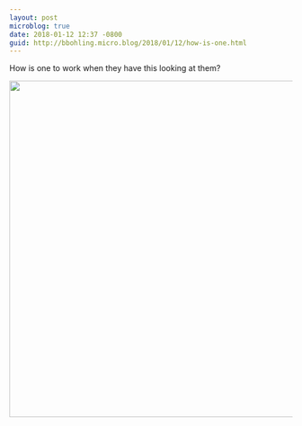 ```yaml
---
layout: post
microblog: true
date: 2018-01-12 12:37 -0800
guid: http://bbohling.micro.blog/2018/01/12/how-is-one.html
---
```

How is one to work when they have this looking at them?

<img src="http://micro.brandonbohling.com/uploads/2018/915885e9ad.jpg" width="600" height="599" />
